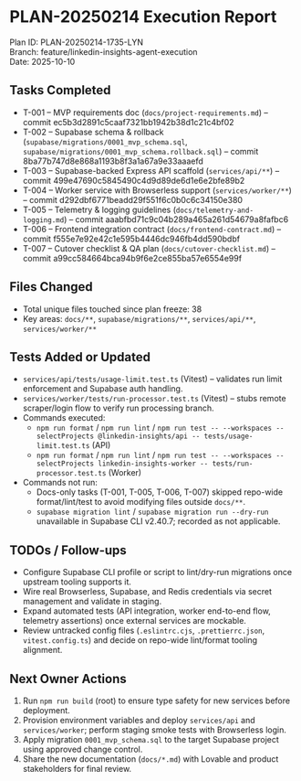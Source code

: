 # PLAN-20250214 Execution Report

Plan ID: PLAN-20250214-1735-LYN  
Branch: feature/linkedin-insights-agent-execution  
Date: 2025-10-10

## Tasks Completed
- T-001 – MVP requirements doc (`docs/project-requirements.md`) – commit ec5b3d2891c5caaf7321bb1942b38d1c21c4bf02
- T-002 – Supabase schema & rollback (`supabase/migrations/0001_mvp_schema.sql`, `supabase/migrations/0001_mvp_schema.rollback.sql`) – commit 8ba77b747d8e868a1193b8f3a1a67a9e33aaaefd
- T-003 – Supabase-backed Express API scaffold (`services/api/**`) – commit 499e47690c5845490c4d9d89de6d1e6e2bfe89b2
- T-004 – Worker service with Browserless support (`services/worker/**`) – commit d292dbf6771beadd29f551f6c0b0c6c34150e380
- T-005 – Telemetry & logging guidelines (`docs/telemetry-and-logging.md`) – commit aaabfbd71c9c04b289a465a261d54679a8fafbc6
- T-006 – Frontend integration contract (`docs/frontend-contract.md`) – commit f555e7e92e42c1e595b4446dc946fb4dd590bdbf
- T-007 – Cutover checklist & QA plan (`docs/cutover-checklist.md`) – commit a99cc584664bca94b9f6e2ce855ba57e6554e99f

## Files Changed
- Total unique files touched since plan freeze: 38
- Key areas: `docs/**`, `supabase/migrations/**`, `services/api/**`, `services/worker/**`

## Tests Added or Updated
- `services/api/tests/usage-limit.test.ts` (Vitest) – validates run limit enforcement and Supabase auth handling.
- `services/worker/tests/run-processor.test.ts` (Vitest) – stubs remote scraper/login flow to verify run processing branch.
- Commands executed:
  - `npm run format` / `npm run lint` / `npm run test -- --workspaces --selectProjects @linkedin-insights/api -- tests/usage-limit.test.ts` (API)
  - `npm run format` / `npm run lint` / `npm run test -- --workspaces --selectProjects linkedin-insights-worker -- tests/run-processor.test.ts` (Worker)
- Commands not run:
  - Docs-only tasks (T-001, T-005, T-006, T-007) skipped repo-wide format/lint/test to avoid modifying files outside `docs/**`.
  - `supabase migration lint` / `supabase migration run --dry-run` unavailable in Supabase CLI v2.40.7; recorded as not applicable.

## TODOs / Follow-ups
- Configure Supabase CLI profile or script to lint/dry-run migrations once upstream tooling supports it.
- Wire real Browserless, Supabase, and Redis credentials via secret management and validate in staging.
- Expand automated tests (API integration, worker end-to-end flow, telemetry assertions) once external services are mockable.
- Review untracked config files (`.eslintrc.cjs`, `.prettierrc.json`, `vitest.config.ts`) and decide on repo-wide lint/format tooling alignment.

## Next Owner Actions
1. Run `npm run build` (root) to ensure type safety for new services before deployment.
2. Provision environment variables and deploy `services/api` and `services/worker`; perform staging smoke tests with Browserless login.
3. Apply migration `0001_mvp_schema.sql` to the target Supabase project using approved change control.
4. Share the new documentation (`docs/*.md`) with Lovable and product stakeholders for final review.
